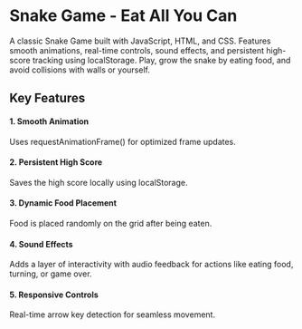# Snake Game - Eat All You Can
A classic Snake Game built with JavaScript, HTML, and CSS. Features smooth animations, real-time controls, sound effects, and persistent high-score tracking using localStorage. Play, grow the snake by eating food, and avoid collisions with walls or yourself.  
## Key Features
#### 1. Smooth Animation
Uses requestAnimationFrame() for optimized frame updates.

#### 2. Persistent High Score  
Saves the high score locally using localStorage.

#### 3. Dynamic Food Placement  
Food is placed randomly on the grid after being eaten.

#### 4. Sound Effects  
Adds a layer of interactivity with audio feedback for actions like eating food, turning, or game over.

#### 5. Responsive Controls  
Real-time arrow key detection for seamless movement.
